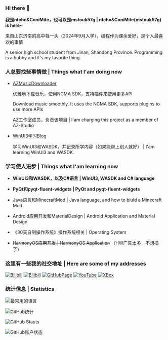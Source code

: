 ### Hi there 👋

**我是ntcho&ConiMite，也可以是mstouk57g | ntcho&ConiMite(mstouk57g) is here~**

来自山东济南的高中牲一头（2024年9月入学），编程作为课余爱好，是个人最喜欢的事情

A senior high school student from Jinan, Shandong Province. Programming is a hobby and it's my favorite thing.

### 人总要找些事情做 | Things what I'am doing now

* [AZMusicDownloader](https://github.com/AZ-Studio-2023/AZMusicDownloader)

  优雅地下载音乐，使用NCMA SDK，支持插件来使用更多API

  Download music smoothly. It uses the NCMA SDK, supports plugins to use more APIs
  
  AZ工作室成员，负责该项目 | I'am charging this project as a member of AZ-Studio

* [WinUI3学习Blog](https://github.com/mstouk57g/ConiMite_WinUI)

  学习WinUI3和WASDK，并记录所学内容（如果能帮上别人就好） | I'am learning WinUI3 and WASDK.

### 学习使人进步 | Things what I'am learning now

* **WinUI3和WASDK，以及C#语言 | WinUI3, WASDK and C# language**

* **PyQt和pyqt-fluent-widgets | PyQt and pyqt-fluent-widgets**

* Java语言和MinecraftMod | Java language, and how to biuld a Minecraft Mod

* Android应用开发和MaterialDesign | Android Application and Material Design

* 《30天自制操作系统》操作系统相关 | Operating System

* ~~HarmonyOS应用开发 | HarmonyOS Application~~ （HW广告太多，不想搞了）

### 这里有一些我的社交地址 | Here are some of my addresses

[![Bilibili](https://img.shields.io/badge/Bilibili-ConiMite-green)](https://space.bilibili.com/3493092334242540)
[![Bilibili](https://img.shields.io/badge/ZhiHu-ConiMite-blue)](https://www.zhihu.com/people/vc0qlq)
[![GitHubPage](https://img.shields.io/badge/GitHub-Page-brown)](https://mstouk57g.github.io)
[![YouTube](https://img.shields.io/badge/Youtube-ntcho-cyan)](https://youtube.com/@ntcho-ge9gx)
[![XBox](https://img.shields.io/badge/XBox-Coni-yellow)](https://www.xbox.com/en-US/play/user/ConiMite)

### 统计信息 | Statistics

![最常用的语言](https://github-readme-stats.vercel.app/api/top-langs/?username=mstouk57g&show_icons=true&count_private=true&locale=cn&layout=donut&theme=transparent)

![GitHub统计](https://github-readme-stats.vercel.app/api?username=mstouk57g&show_icons=true&count_private=true&locale=cn&theme=transparent)

![GitHub Stauts](https://streak-stats.demolab.com/?user=mstouk57g&stroke=0891b2&background=ffffff&ring=0891b2&fire=0891b2&currStreakNum=586e75&currStreakLabel=0891b2&sideNums=586e75&sideLabels=586e75&dates=586e75&theme=transparent)

![GitHub账户状态](https://github-profile-summary-cards.vercel.app/api/cards/profile-details?username=mstouk57g&theme=transparent)
